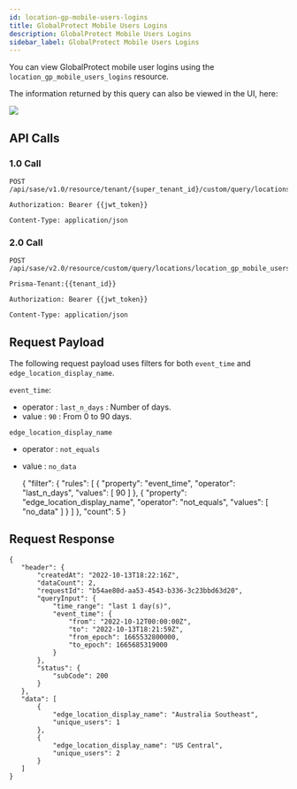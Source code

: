 ```yaml
---
id: location-gp-mobile-users-logins
title: GlobalProtect Mobile Users Logins
description: GlobalProtect Mobile Users Logins
sidebar_label: GlobalProtect Mobile Users Logins
---
```


You can view GlobalProtect mobile user logins using the `location_gp_mobile_users_logins` resource.

The information returned by this query can also be viewed in the UI, here:

![](/access/img/location_gp_mobile_users_img.png)

## API Calls

### 1.0 Call

    POST /api/sase/v1.0/resource/tenant/{super_tenant_id}/custom/query/locations/location_gp_mobile_users_logins

    Authorization: Bearer {{jwt_token}}

    Content-Type: application/json

### 2.0 Call

    POST /api/sase/v2.0/resource/custom/query/locations/location_gp_mobile_users_logins

    Prisma-Tenant:{{tenant_id}}

    Authorization: Bearer {{jwt_token}}

    Content-Type: application/json

## Request Payload

The following request payload uses filters for both `event_time` and `edge_location_display_name`.

`event_time`:

- operator : `last_n_days` : Number of days.
- value : `90` : From 0 to 90 days.

`edge_location_display_name`

- operator : `not_equals`
- value : `no_data`

  {
  "filter": {
  "rules": [
  {
  "property": "event_time",
  "operator": "last_n_days",
  "values": [
  90
  ]
  },
  {
  "property": "edge_location_display_name",
  "operator": "not_equals",
  "values": [
  "no_data"
  ]
  }
  ]
  },
  "count": 5
  }

## Request Response

    {
       "header": {
           "createdAt": "2022-10-13T18:22:16Z",
           "dataCount": 2,
           "requestId": "b54ae80d-aa53-4543-b336-3c23bbd63d20",
           "queryInput": {
               "time_range": "last 1 day(s)",
               "event_time": {
                   "from": "2022-10-12T00:00:00Z",
                   "to": "2022-10-13T18:21:59Z",
                   "from_epoch": 1665532800000,
                   "to_epoch": 1665685319000
               }
           },
           "status": {
               "subCode": 200
           }
       },
       "data": [
           {
               "edge_location_display_name": "Australia Southeast",
               "unique_users": 1
           },
           {
               "edge_location_display_name": "US Central",
               "unique_users": 2
           }
       ]
    }
